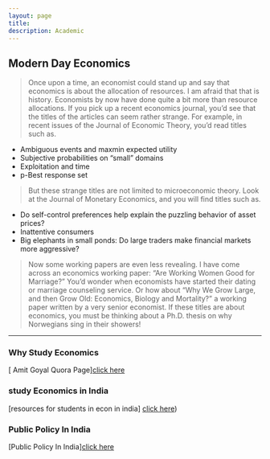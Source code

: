 ```yaml
---
layout: page
title:
description: Academic
---
```


<h2>
  <span class="label label-primary"> Modern Day Economics </span>
</h2>



 
> Once upon a time, an economist could stand up and say that economics is about the 
allocation of resources. I am afraid that that is history. Economists by now have done 
quite a bit more than resource allocations. If you pick up a recent economics journal, 
you’d see that the titles of the articles can seem rather strange. For example, in recent 
issues of the Journal of Economic Theory, you’d read titles such as.

- Ambiguous events and maxmin expected utility 
- Subjective probabilities on “small” domains 
- Exploitation and time 
- p-Best response set 

> But these strange titles are not limited to microeconomic theory. Look at the Journal of 
Monetary Economics, and you will find titles such as.

- Do self-control preferences help explain the puzzling behavior of asset prices? 
- Inattentive consumers 
- Big elephants in small ponds: Do large traders make financial markets more 
aggressive? 

> Now some working papers are even less revealing. I have come across an economics 
working paper: “Are Working Women Good for Marriage?” You’d wonder when 
economists have started their dating or marriage counseling service. Or how about “Why 
We Grow Large, and then Grow Old: Economics, Biology and Mortality?” a working 
paper written by a very senior economist. If these titles are about economics, you must be 
thinking about a Ph.D. thesis on why Norwegians sing in their showers! 


----

<h3>
  <span class="label label-danger"> Why Study Economics </span>
</h3>



[ Amit Goyal Quora Page][click here](https://www.quora.com/Why-should-I-study-economics/answer/Amit-Goyal-135)

<h3>
  <span class="label label-danger"> study Economics in India </span>
</h3>

[resources for students in econ in india] [ click here](https://www.shivhastawala.com/resources))

<h3>
  <span class="label label-danger">Public Policy In India</span>
</h3>


[Public Policy In India][click here](https://publicpolicyindia.com/)





